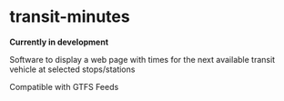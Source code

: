 # transit-minutes

**Currently in development**

Software to display a web page with times for the next available transit vehicle at selected stops/stations

Compatible with GTFS Feeds

